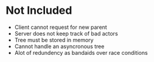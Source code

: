 # Not Included
- Client cannot request for new parent
- Server does not keep track of bad actors
- Tree must be stored in memory
- Cannot handle an asyncronous tree
- Alot of redundency as bandaids over race conditions

